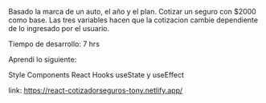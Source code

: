 Basado la marca de un auto, el año y el plan. Cotizar un seguro con $2000 como base.
Las tres variables hacen que la cotizacion cambie dependiente de lo ingresado por el usuario. 

Tiempo de desarrollo: 7 hrs

Aprendí lo siguiente:

Style Components
React Hooks
useState y useEffect

link: https://react-cotizadorseguros-tony.netlify.app/

